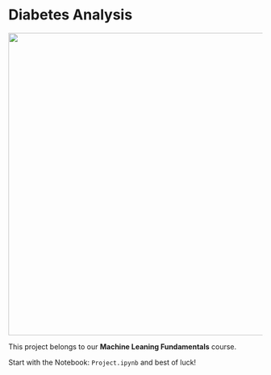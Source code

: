 # Diabetes Analysis

<p align="center">
  <img width="600px" src="https://user-images.githubusercontent.com/7065401/39129299-787f2b38-470a-11e8-958e-84f118846629.jpg">
</p>

This project belongs to our **Machine Leaning Fundamentals** course.

Start with the Notebook: `Project.ipynb` and best of luck!
